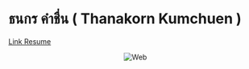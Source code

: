 # ธนกร คำชื่น ( Thanakorn Kumchuen )
[Link Resume](https://mistergot-th.github.io/Resume.github.io/)

<p align="center">
	<img src="design/Web-1920.png" alt="Web">
</p>
